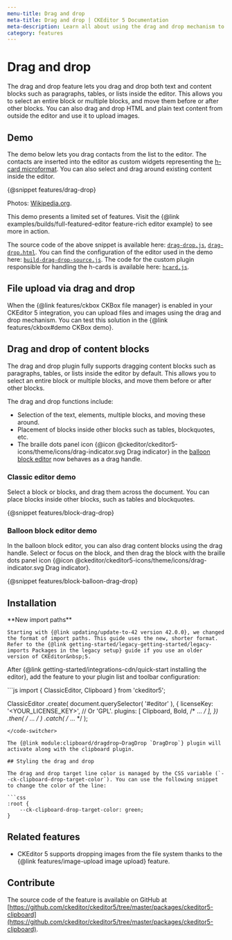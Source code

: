 ```yaml
---
menu-title: Drag and drop
meta-title: Drag and drop | CKEditor 5 Documentation
meta-description: Learn all about using the drag and drop mechanism to manage content and uploads in CKEditor 5.
category: features
---
```


# Drag and drop

The drag and drop feature lets you drag and drop both text and content blocks such as paragraphs, tables, or lists inside the editor. This allows you to select an entire block or multiple blocks, and move them before or after other blocks. You can also drag and drop HTML and plain text content from outside the editor and use it to upload images.

## Demo

The demo below lets you drag contacts from the list to the editor. The contacts are inserted into the editor as custom widgets representing the [h-card microformat](http://microformats.org/wiki/h-card). You can also select and drag around existing content inside the editor.

{@snippet features/drag-drop}

Photos: [Wikipedia.org](http://en.wikipedia.org).

<info-box info>
	This demo presents a limited set of features. Visit the {@link examples/builds/full-featured-editor feature-rich editor example} to see more in action.
</info-box>

The source code of the above snippet is available here: [`drag-drop.js`](https://github.com/ckeditor/ckeditor5/tree/master/packages/ckeditor5-clipboard/docs/_snippets/features/drag-drop.js), [`drag-drop.html`](https://github.com/ckeditor/ckeditor5/tree/master/packages/ckeditor5-clipboard/docs/_snippets/features/drag-drop.html). You can find the configuration of the editor used in the demo here: [`build-drag-drop-source.js`](https://github.com/ckeditor/ckeditor5/blob/master/packages/ckeditor5-clipboard/docs/_snippets/features/build-drag-drop-source.js). The code for the custom plugin responsible for handling the h-cards is available here: [`hcard.js`](https://github.com/ckeditor/ckeditor5/blob/master/packages/ckeditor5-clipboard/docs/_snippets/features/hcard.js).

## File upload via drag and drop

When the {@link features/ckbox CKBox file manager} is enabled in your CKEditor&nbsp;5 integration, you can upload files and images using the drag and drop mechanism. You can test this solution in the {@link features/ckbox#demo CKBox demo}.

## Drag and drop of content blocks

The drag and drop plugin fully supports dragging content blocks such as paragraphs, tables, or lists inside the editor by default. This allows you to select an entire block or multiple blocks, and move them before or after other blocks.

The drag and drop functions include:

* Selection of the text, elements, multiple blocks, and moving these around.
* Placement of blocks inside other blocks such as tables, blockquotes, etc.
* The braille dots panel icon {@icon @ckeditor/ckeditor5-icons/theme/icons/drag-indicator.svg Drag indicator}  in the [balloon block editor](#balloon-block-editor-demo) now behaves as a drag handle.

### Classic editor demo

Select a block or blocks, and drag them across the document. You can place blocks inside other blocks, such as tables and blockquotes.

{@snippet features/block-drag-drop}

### Balloon block editor demo

In the balloon block editor, you can also drag content blocks using the drag handle. Select or focus on the block, and then drag the block with the braille dots panel icon {@icon @ckeditor/ckeditor5-icons/theme/icons/drag-indicator.svg Drag indicator}.

{@snippet features/block-balloon-drag-drop}

## Installation

<info-box warning>
	**New import paths**

	Starting with {@link updating/update-to-42 version 42.0.0}, we changed the format of import paths. This guide uses the new, shorter format. Refer to the {@link getting-started/legacy-getting-started/legacy-imports Packages in the legacy setup} guide if you use an older version of CKEditor&nbsp;5.
</info-box>

After {@link getting-started/integrations-cdn/quick-start installing the editor}, add the feature to your plugin list and toolbar configuration:

<code-switcher>
```js
import { ClassicEditor, Clipboard } from 'ckeditor5';

ClassicEditor
	.create( document.querySelector( '#editor' ), {
		licenseKey: '<YOUR_LICENSE_KEY>', // Or 'GPL'.
		plugins: [ Clipboard, Bold, /* ... */ ],
	})
	.then( /* ... */ )
	.catch( /* ... */ );
```
</code-switcher>

The {@link module:clipboard/dragdrop~DragDrop `DragDrop`} plugin will activate along with the clipboard plugin.

## Styling the drag and drop

The drag and drop target line color is managed by the CSS variable (`--ck-clipboard-drop-target-color`). You can use the following snippet to change the color of the line:

```css
:root {
	--ck-clipboard-drop-target-color: green;
}
```

## Related features

* CKEditor&nbsp;5 supports dropping images from the file system thanks to the {@link features/image-upload image upload} feature.

## Contribute

The source code of the feature is available on GitHub at [https://github.com/ckeditor/ckeditor5/tree/master/packages/ckeditor5-clipboard](https://github.com/ckeditor/ckeditor5/tree/master/packages/ckeditor5-clipboard).
